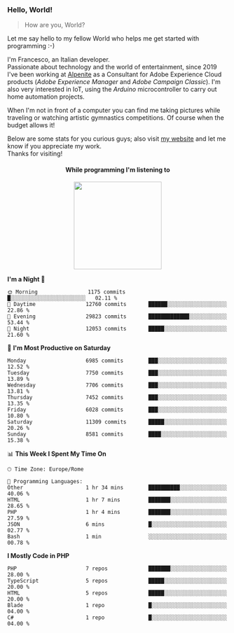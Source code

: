 ### Hello, World!

> How are you, World?

Let me say hello to my fellow World who helps me get started with programming :-)

I'm Francesco, an Italian developer.  
Passionate about technology and the world of entertainment, since 2019 I've been working at [Alpenite](https://www.alpenite.com) as a Consultant for Adobe Experience Cloud products (*Adobe Experience Manager* and *Adobe Campaign Classic*). I'm also very interested in IoT, using the *Arduino* microcontroller to carry out home automation projects.

When I'm not in front of a computer you can find me taking pictures while traveling or watching artistic gymnastics competitions. Of course when the budget allows it!

Below are some stats for you curious guys; also visit [my website](https://www.francescorega.eu) and let me know if you appreciate my work.  
Thanks for visiting!

<div align="center">
  <h4>While programming I'm listening to</h4>
  <a href="https://apps.francescorega.eu/now-playing/11147232609" target="_blank"><img src="https://apps.francescorega.eu/now-playing/11147232609" width="200"></a>
</div>

<!--START_SECTION:waka-->
**I'm a Night 🦉** 

```text
🌞 Morning                1175 commits        █░░░░░░░░░░░░░░░░░░░░░░░░   02.11 % 
🌆 Daytime                12760 commits       ██████░░░░░░░░░░░░░░░░░░░   22.86 % 
🌃 Evening                29823 commits       █████████████░░░░░░░░░░░░   53.44 % 
🌙 Night                  12053 commits       █████░░░░░░░░░░░░░░░░░░░░   21.60 % 
```
📅 **I'm Most Productive on Saturday** 

```text
Monday                   6985 commits        ███░░░░░░░░░░░░░░░░░░░░░░   12.52 % 
Tuesday                  7750 commits        ███░░░░░░░░░░░░░░░░░░░░░░   13.89 % 
Wednesday                7706 commits        ███░░░░░░░░░░░░░░░░░░░░░░   13.81 % 
Thursday                 7452 commits        ███░░░░░░░░░░░░░░░░░░░░░░   13.35 % 
Friday                   6028 commits        ███░░░░░░░░░░░░░░░░░░░░░░   10.80 % 
Saturday                 11309 commits       █████░░░░░░░░░░░░░░░░░░░░   20.26 % 
Sunday                   8581 commits        ████░░░░░░░░░░░░░░░░░░░░░   15.38 % 
```


📊 **This Week I Spent My Time On** 

```text
🕑︎ Time Zone: Europe/Rome

💬 Programming Languages: 
Other                    1 hr 34 mins        ██████████░░░░░░░░░░░░░░░   40.06 % 
HTML                     1 hr 7 mins         ███████░░░░░░░░░░░░░░░░░░   28.65 % 
PHP                      1 hr 4 mins         ███████░░░░░░░░░░░░░░░░░░   27.59 % 
JSON                     6 mins              █░░░░░░░░░░░░░░░░░░░░░░░░   02.77 % 
Bash                     1 min               ░░░░░░░░░░░░░░░░░░░░░░░░░   00.78 % 
```

**I Mostly Code in PHP** 

```text
PHP                      7 repos             ███████░░░░░░░░░░░░░░░░░░   28.00 % 
TypeScript               5 repos             █████░░░░░░░░░░░░░░░░░░░░   20.00 % 
HTML                     5 repos             █████░░░░░░░░░░░░░░░░░░░░   20.00 % 
Blade                    1 repo              █░░░░░░░░░░░░░░░░░░░░░░░░   04.00 % 
C#                       1 repo              █░░░░░░░░░░░░░░░░░░░░░░░░   04.00 % 
```




<!--END_SECTION:waka-->
